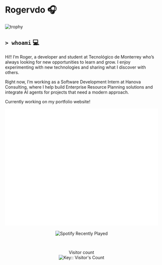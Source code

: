 # Rogervdo 🎧
![trophy](https://github-profile-trophy.vercel.app/?username=rogervdo&theme=onedark&row=1)

`> whoami` 💻
---
Hi!! I’m Roger, a developer and student at Tecnológico de Monterrey who’s always looking for new opportunities to learn and grow. I enjoy experimenting with new technologies and sharing what I discover with others.

Right now, I’m working as a Software Development Intern at Hanova Consulting, where I help build Enterprise Resource Planning solutions and integrate AI agents for projects that need a modern approach.

Currently working on my portfolio website!
<br>

<p>
  <img src="https://github.com/rogervdo/rogervdo/blob/main/github-metrics.svg" alt="Metrics"/>
</p>

<p align="center">
  <img src="https://spotify-recently-played-readme.vercel.app/api?user=fhkzgsbyaqst7vrxl356jnyap&count=1" alt="Spotify Recently Played" />
</p>


<br>


<p align="center"> 
  Visitor count<br>
  <img src="https://profile-counter.deno.dev/rogervdo/count.svg" alt="Key:: Visitor's Count" />
</p>


